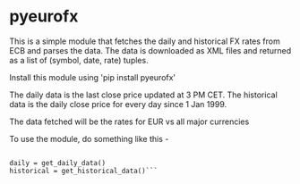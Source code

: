 pyeurofx
=============

This is a simple module that fetches the daily and historical FX rates from ECB and parses the data.
The data is downloaded as XML files and returned as a list of (symbol, date, rate) tuples.

Install this module using 'pip install pyeurofx'

The daily data is the last close price updated at 3 PM CET. The historical data is the daily close
price for every day since 1 Jan 1999.

The data fetched will be the rates for EUR vs all major currencies

To use the module, do something like this - 

```import eurofx

daily = get_daily_data()
historical = get_historical_data()```
